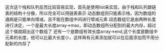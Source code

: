 这次这个栈和队列反而比较容易实现，首先是使用list来实现，由于栈和队列跟链表的结构十分像，所以完全可以用链表表示
动态数组则只能表示栈，因为数组的通病是只能单向增减，且不能在数组中间进行增减元素
动态数组它是由两种长度进行决定，一个是最大长度array->max，即动态数组所分配到的最大内存，超过这个值就超出这个数组了
还有一个是数组有效长度array->end,这个长度是数组中元素的长度，他可以比最大长度小，这样再有元素添加就可以在后面添加而不用分配新的内存了
